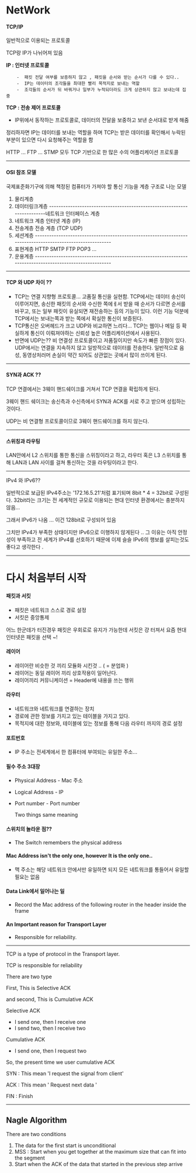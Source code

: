 # NetWork



 #### TCP/IP

   일반적으로 이용되는 프로토콜 

 TCP랑 IP가 나뉘어져 있음

   **IP : 인터넷 프로토콜**

 		-  패킷 전달 여부를 보증하지 않고 , 패킷을 순서와 받는 순서가 다를 수 있다..
 		-  IP는 데이터의 조각들을 최대한 빨리 목적지로 보내는 역할 
 		-  조각들의 순서가 뒤 바꿔거나 일부가 누적되더라도 크게 상관하지 않고 보내는데 집중

   **TCP : 전송 제어 프로토콜**

- IP위에서 동작하는 프로토콜로, 데이터의 전달을 보중하고 보낸 순서대로 받게 해줌



정리하자면 IP는 데이터를 보내는 역할을 하며 TCP는 받은 데이터를 확인해서 누락된 부분이 있으면 다시 요청해주는 역할을 함 



HTTP ... FTP ... STMP 모두 TCP 기반으로 한 많은 수의 어플리케이션 프로토콜



---



#### OSI 참조 모델

국제표준화기구에 의해 책정된 컴퓨터가 가져야 할 통신 기능을 계층 구조로 나눈 모델 



1. 물리계층 
2. 데이터링크계층  ------------------------------------------------------------------------네트워크 인터페이스 계층
3. 네트워크 계층                      인터넷 계층 (IP)
4. 전송계층                                전송 계층 (TCP UDP)
5. 세션계층                 ----------------------------------------------------------------------------------------------------------
6. 표현계층                          HTTP SMTP FTP POP3 ... 
7. 운용계층                 ----------------------------------------------------------------------------------------------------------





---



#### TCP 와 UDP 차이 ?? 



- TCP는 연결 지향형 프로토콜... 고품질 통신을 실현함. TCP에서는 데이터 송신이 이루어지면, 송신한 패킷의 순서와 수신한 쪽에ㅔ서 받을 때 순서가 다르면 순서를 바꾸고, 또는 일부 패킷이 유실되면 재전송하는 등의 기능이 있다. 이런 기능 덕분에 TCP에서는 보내는쪽과 받는 쪽에서 확실한 통신이 보증된다.
- TCP통신은 오버헤드가 크고 UDP와 비교하면 느리다... TCP는 웹이나 메일 등 확실하게 통신이 이뤄져야하는 신뢰성 높은 어플리케이션에서 사용된다.
- 반면에 UDP는??   비 연결성 프로토콜이고 저품질이지만 속도가 빠른 장점이 있다. UDP에서는 연결을 지속하지 않고 일방적으로 데이터를 전송한다. 일반적으로 음성, 동영상처러머 손실이 약간 되어도 상관없는 곳에서 많이 쓰이게 된다.



---



#### SYN과 ACK ?? 



 TCP 연결에서는 3웨이 핸드쉐이크를 거쳐서 TCP 연결을 확립하게 된다.

3웨이 핸드 쉐이크는 송신측과 수신측에서 SYN과 ACK를 서로 주고 받으며 성립하는 것이다.

UDP는 비 연결형 프로토콜이므로 3웨이 핸드쉐이크를 하지 않는다.



---

#### 스위칭과 라우팅 

LAN안에서 L2 스위치를 통한 통신을 스위칭이라고 하고, 라우터 혹은 L3 스위치를 통해 LAN과 LAN 사이를 걸쳐 통신하는 것을 라우팅이라고 한다.



----

IPv4 와 IPv6??

 일반적으로 보급된 IPv4주소는 '172.16.5.21'처럼 표기되며 8bit * 4 = 32bit로 구성된다. 32bit라는 크기는 전 세계적인 규모로 이용되는 현대 인터넷 환경에서는 충분하지 않음...



그래서 IPv6가 나옴 ... 이건 128bit로 구성되어 있음 

그치만 IPv4가 부족한 상태이지만 IPv6으로 이행하지 않게된다 .. 그 이유는 아직 안정성이 부족하고 전 세계가 IPv4를 선호하기 때문에 이제 슬슬 IPv6의 행보를 살피는것도 좋다고 생각한다 .

---

#  다시 처음부터 시작



#### 패킷과 서킷

- 패킷은 네트워크 스스로 경로 설정 
- 서킷은 중앙통제

어느 한군데가 터진경우 패킷은 우회로로 유지가 가능한데 서킷은 걍 터져서 요즘 현대 인터넷은 패킷을 선택 ~!



#### 레이어

- 레이어란 비슷한 것 끼리 모듈화 시킨것 .. ( = 분업화 )
- 레이어는 동일 레이어 끼리 상호작용이 일어난다.
-  레이어끼리 커뮤니케이션 = Header에 내용을 쓰는 행위



#### 라우터

- 네트워크와 네트워크를 연결하는 장치
- 경로에 관한 정보를 가지고 있는 테이블을 가지고 있다.
- 목적지에 대한 정보와, 테이블에 있는 정보를 통해 다음 라우터 까지의 경로 설정 



#### 포트번호

- IP 주소는 전세계에서 한 컴퓨터에 부여되는 유일한 주소... 



#### 필수 주소 3대장

- Physical Address - Mac 주소
- Logical Address - IP
- Port number - Port number 

   Two things same meaning



#### 스위치의 놀라운 점?? 

- The Switch remembers the physical address



#### Mac Address isn't the only one, however It is the only one..

- 맥 주소는 해당 네트워크 안에서만 유일하면 되지 모든 네트워크를 통들어서 유일할 필요는 없음 



#### Data Link에서 일어나는 일

- Record the Mac address of the following router in the header inside the frame



#### An Important reason for Transport Layer

- Responsible for reliability.



---



TCP is a type of protocol in the Transport layer.

TCP is responsible for reliability

There are two type

First, This is Selective ACK

and second, This is Cumulative ACK

Selective ACK

- I send one, then I receive one
- I send two, then I receive two

Cumulative ACK

- I send one, then I request two



So, the present time we user cumulative ACK 



SYN : This mean 'I request the signal from client'

ACK : This mean ' Request next data '

FIN : Finish



---





## Nagle Algorithm

There are two conditions

1.  The data for the first start is unconditional
2.  MSS  : Start when you get together at the maximum size that can fit into the segment
3. Start when the ACK of the data that started in the previous step arrive



